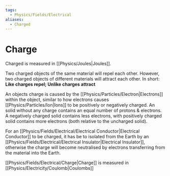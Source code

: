 ```yaml
---
tags:
  - Physics/Fields/Electrical
aliases:
  - Charged
---
```

# Charge
Charged is measured in [[Physics/Joules|Joules]].

Two charged objects of the same material will repel each other. However, two charged objects of different materials will attract each other. In short:
**Like charges repel; Unlike charges attract**

An objects charge is caused by the [[Physics/Particles/Electron|Electrons]] within the object, similar to how electrons causes [[Physics/Particles/Ion|Ions]] to be positively or negatively charged. An solid without any charge contains an equal number of protons & electrons. A negatively charged solid contains less electrons, with positively charged solid contains more electrons (both relative to the uncharged solid).

For an [[Physics/Fields/Electrical/Electrical Conductor|Electrical Conductor]] to be charged, it has be to isolated from the Earth by an [[Physics/Fields/Electrical/Electrical Insulator|Electrical Insulator]], otherwise the charge will become neutralised by electrons transferring from the material into the Earth.

[[Physics/Fields/Electrical/Charge|Charge]] is measured in [[Physics/Electricity/Coulomb|Coulombs]]